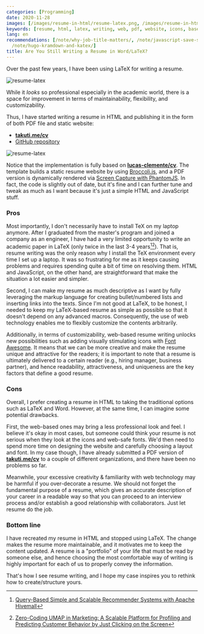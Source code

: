 ```yaml
---
categories: [Programming]
date: 2020-11-28
images: [/images/resume-in-html/resume-latex.png, /images/resume-in-html/resume-html.png]
keywords: [resume, html, latex, writing, web, pdf, website, icons, based, tex]
lang: en
recommendations: [/note/why-job-title-matters/, /note/javascript-save-svg-as-image/,
  /note/hugo-kramdown-and-katex/]
title: Are You Still Writing a Resume in Word/LaTeX?
---
```


Over the past few years, I have been using LaTeX for writing a resume. 

![resume-latex](/images/resume-in-html/resume-latex.png)

While it *looks* so professional especially in the academic world, there is a space for improvement in terms of maintainability, flexibility, and customizability.

Thus, I have started writing a resume in HTML and publishing it in the form of both PDF file and static website:

- **[takuti.me/cv](https://takuti.me/cv)**
- [GitHub repository](https://github.com/takuti/cv)

![resume-latex](/images/resume-in-html/resume-html.png)

Notice that the implementation is fully based on **[lucas-clemente/cv](https://github.com/lucas-clemente/cv)**. The template builds a static resume website by using [Broccoli.js](https://broccoli.build/), and a PDF version is dynamically rendered via [Screen Capture with PhantomJS](https://phantomjs.org/screen-capture.html). In fact, the code is slightly out of date, but it's fine and I can further tune and tweak as much as I want because it's just a simple HTML and JavaScript stuff.

### Pros

Most importantly, I don't necessarily have to install TeX on my laptop anymore. After I graduated from the master's program and joined a company as an engineer, I have had a very limited opportunity to write an academic paper in LaTeX (only twice in the last 3-4 years[^1][^2]). That is, resume writing was the only reason why I install the TeX environment every time I set up a laptop. It was so frustrating for me as it keeps causing problems and requires spending quite a bit of time on resolving them. HTML and JavaScript, on the other hand, are straightforward that make the situation a lot easier and simpler.

Second, I can make my resume as much descriptive as I want by fully leveraging the markup language for creating bullet/numbered lists and inserting links into the texts. Since I'm not good at LaTeX, to be honest, I needed to keep my LaTeX-based resume as simple as possible so that it doesn't depend on any advanced macros. Consequently, the use of web technology enables me to flexibly customize the contents arbitrarily.

Additionally, in terms of customizability, web-based resume writing unlocks new possibilities such as adding visually stimulating icons with [Font Awesome](https://fontawesome.com/). It means that we can be more creative and make the resume unique and attractive for the readers; it is important to note that a resume is ultimately delivered to a certain reader (e.g., hiring manager, business partner), and hence readability, attractiveness, and uniqueness are the key factors that define a good resume.

### Cons

Overall, I prefer creating a resume in HTML to taking the traditional options such as LaTeX and Word. However, at the same time, I can imagine some potential drawbacks.

First, the web-based ones may bring a less professional look and feel. I believe it's okay in most cases, but someone could think your resume is not serious when they look at the icons and web-safe fonts. We'd then need to spend more time on designing the website and carefully choosing a layout and font. In my case though, I have already submitted a PDF version of **[takuti.me/cv](https://takuti.me/cv)** to a couple of different organizations, and there have been no problems so far.

Meanwhile, your excessive creativity & familiarity with web technology may be harmful if you over-decorate a resume. We should not forget the fundamental purpose of a resume, which gives an accurate description of your career in a readable way so that you can proceed to an interview process and/or establish a good relationship with collaborators. Just let resume do the job.

### Bottom line

I have recreated my resume in HTML and stopped using LaTeX. The change makes the resume more maintainable, and it motivates me to keep the content updated. A resume is a "portfolio" of your life that must be read by someone else, and hence choosing the most comfortable way of writing is highly important for each of us to properly convey the information.

That's how I see resume writing, and I hope my case inspires you to rethink how to create/structure yours.

[^1]: [Query-Based Simple and Scalable Recommender Systems with Apache Hivemall](https://dl.acm.org/doi/10.1145/3240323.3241592)
[^2]: [Zero-Coding UMAP in Marketing: A Scalable Platform for Profiling and Predicting Customer Behavior by Just Clicking on the Screen](https://dl.acm.org/doi/10.1145/3314183.3324970)